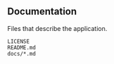 Documentation
-------------
Files that describe the application.

```match
LICENSE
README.md
docs/*.md
```

[icon]: fa://fa-file-text-o/#eafc26

